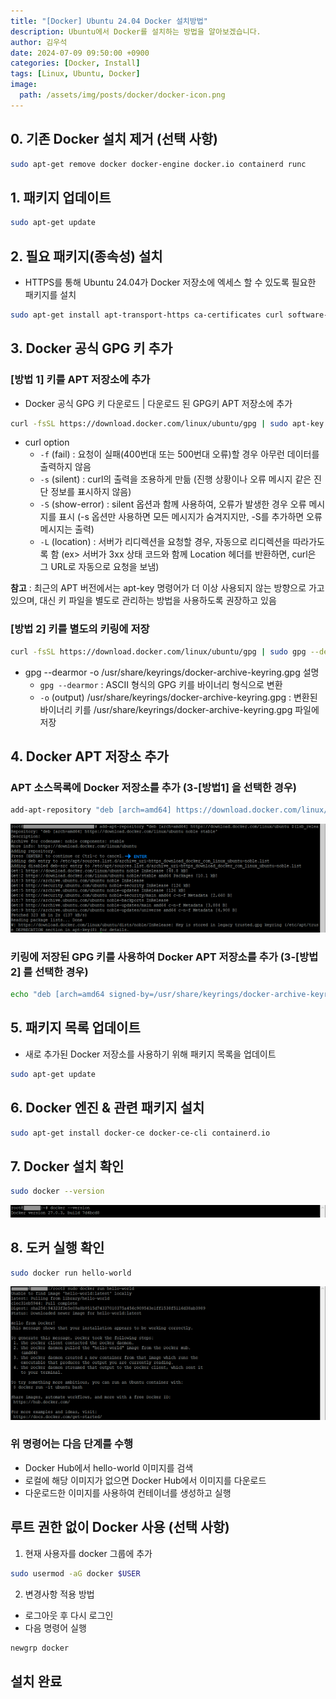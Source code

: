 ```yaml
---
title: "[Docker] Ubuntu 24.04 Docker 설치방법"
description: Ubuntu에서 Docker를 설치하는 방법을 알아보겠습니다.
author: 김우석
date: 2024-07-09 09:50:00 +0900
categories: [Docker, Install]
tags: [Linux, Ubuntu, Docker]
image:
  path: /assets/img/posts/docker/docker-icon.png
---
```


## 0. 기존 Docker 설치 제거 (선택 사항)
```bash
sudo apt-get remove docker docker-engine docker.io containerd runc
```
## 1. 패키지 업데이트
```bash
sudo apt-get update
```

## 2. 필요 패키지(종속성) 설치
- HTTPS를 통해 Ubuntu 24.04가 Docker 저장소에 엑세스 할 수 있도록 필요한 패키지를 설치

```bash
sudo apt-get install apt-transport-https ca-certificates curl software-properties-common
```

## 3. Docker 공식 GPG 키 추가
### [방법 1] 키를 APT 저장소에 추가
- Docker 공식 GPG 키 다운로드 | 다운로드 된 GPG키 APT 저장소에 추가

```bash
curl -fsSL https://download.docker.com/linux/ubuntu/gpg | sudo apt-key add -
```

- curl option
  - `-f` (fail) : 요청이 실패(400번대 또는 500번대 오류)할 경우 아무런 데이터를 출력하지 않음
  - `-s` (silent) : curl의 출력을 조용하게 만듦 (진행 상황이나 오류 메시지 같은 진단 정보를 표시하지 않음)
  - `-S` (show-error) : silent 옵션과 함께 사용하여, 오류가 발생한 경우 오류 메시지를 표시 (-s 옵션만 사용하면 모든 메시지가 숨겨지지만, -S를 추가하면 오류 메시지는 출력)
  - `-L` (location) : 서버가 리디렉션을 요청할 경우, 자동으로 리디렉션을 따라가도록 함 (ex> 서버가 3xx 상태 코드와 함께 Location 헤더를 반환하면, curl은 그 URL로 자동으로 요청을 보냄)

**참고** : 최근의 APT 버전에서는 apt-key 명령어가 더 이상 사용되지 않는 방향으로 가고 있으며, 대신 키 파일을 별도로 관리하는 방법을 사용하도록 권장하고 있음


### [방법 2] 키를 별도의 키링에 저장
```bash
curl -fsSL https://download.docker.com/linux/ubuntu/gpg | sudo gpg --dearmor -o /usr/share/keyrings/docker-archive-keyring.gpg
```

- gpg --dearmor -o /usr/share/keyrings/docker-archive-keyring.gpg 설명
  - `gpg --dearmor` : ASCII 형식의 GPG 키를 바이너리 형식으로 변환
  - `-o` (output) /usr/share/keyrings/docker-archive-keyring.gpg : 변환된 바이너리 키를 /usr/share/keyrings/docker-archive-keyring.gpg 파일에 저장

## 4. Docker APT 저장소 추가

### APT 소스목록에 Docker 저장소를 추가 (3-[방법1] 을 선택한 경우)

```bash
add-apt-repository "deb [arch=amd64] https://download.docker.com/linux/ubuntu $(lsb_release -cs) stable"
```

![aptrepo](../../assets/img/posts/docker/docker-install-ubuntu/addaptrepository.png)

### 키링에 저장된 GPG 키를 사용하여 Docker APT 저장소를 추가 (3-[방법2] 를 선택한 경우)
```bash
echo "deb [arch=amd64 signed-by=/usr/share/keyrings/docker-archive-keyring.gpg] https://download.docker.com/linux/ubuntu $(lsb_release -cs) stable" | sudo tee /etc/apt/sources.list.d/docker.list > /dev/null
```

## 5. 패키지 목록 업데이트
- 새로 추가된 Docker 저장소를 사용하기 위해 패키지 목록을 업데이트

```bash
sudo apt-get update
```

## 6. Docker 엔진 & 관련 패키지 설치
```bash
sudo apt-get install docker-ce docker-ce-cli containerd.io
```

## 7. Docker 설치 확인
```bash
sudo docker --version
```

![dockerv](../../assets/img/posts/docker/docker-install-ubuntu/docker-version.png)

## 8. 도커 실행 확인
```bash
sudo docker run hello-world
```

![dockerv](../../assets/img/posts/docker/docker-install-ubuntu/docker-helloworld.png)

### 위 명령어는 다음 단계를 수행
- Docker Hub에서 hello-world 이미지를 검색
- 로컬에 해당 이미지가 없으면 Docker Hub에서 이미지를 다운로드
- 다운로드한 이미지를 사용하여 컨테이너를 생성하고 실행

## 루트 권한 없이 Docker 사용 (선택 사항)
1. 현재 사용자를 docker 그룹에 추가

```bash
sudo usermod -aG docker $USER
```

2. 변경사항 적용 방법
  - 로그아웃 후 다시 로그인
  - 다음 명령어 실행
  
```bash
newgrp docker
```

## 설치 완료